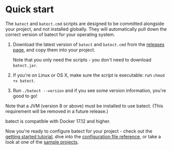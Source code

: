 # Quick start

The `batect` and `batect.cmd` scripts are designed to be committed alongside your project, and not installed globally. They will
automatically pull down the correct version of batect for your operating system.

1. Download the latest version of `batect` and `batect.cmd` from the [releases page](https://github.com/charleskorn/batect/releases),
   and copy them into your project.

    Note that you only need the scripts - you don't need to download `batect.jar`.

2. If you're on Linux or OS X, make sure the script is executable: run `chmod +x batect`.
3. Run `./batect --version` and if you see some version information, you're good to go!

Note that a JVM (version 8 or above) must be installed to use batect. (This requirement will be removed in a future release.)

batect is compatible with Docker 17.12 and higher.

Now you're ready to configure batect for your project - check out the [getting started tutorial](GettingStarted.md), dive into the
[configuration file reference](config/Overview.md), or take a look at one of the [sample projects](SampleProjects.md).
